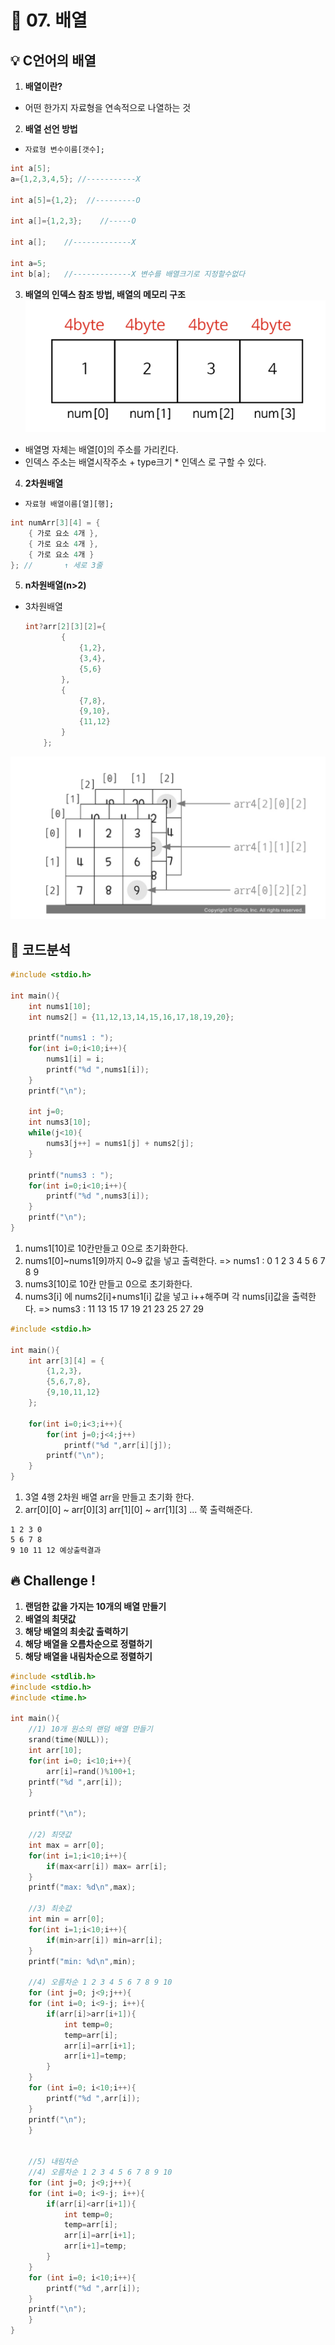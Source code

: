 # 🌈 07. 배열
## 💡 C언어의 배열
1. **배열이란?**
- 어떤 한가지 자료형을 연속적으로 나열하는 것
2. **배열 선언 방법**
- `자료형 변수이름[갯수];`
```c
int a[5];
a={1,2,3,4,5}; //-----------X

int a[5]={1,2};  //---------O

int a[]={1,2,3};    //-----O

int a[];    //-------------X

int a=5;
int b[a];   //-------------X 변수를 배열크기로 지정할수없다
```
3. **배열의 인덱스 참조 방법, 배열의 메모리 구조**
![alt text](img/image-2.png)
- 배열명 자체는 배열[0]의 주소를 가리킨다.
- 인덱스 주소는 배열시작주소 + type크기 * 인덱스 로 구할 수 있다.
4. **2차원배열**
- `자료형 배열이름[열][행];`
```c
int numArr[3][4] = {
    { 가로 요소 4개 },
    { 가로 요소 4개 },
    { 가로 요소 4개 }
}; //       ↑ 세로 3줄
```
5. **n차원배열(n>2)**
- 3차원배열
    ```c
    int?arr[2][3][2]={
    		{
                {1,2},
                {3,4},
                {5,6}
    		},
    		{
    			{7,8},
                {9,10},
                {11,12}
    		}
    	};
    ```
![alt text](img/image-3.png)
## 📜 코드분석
```c
#include <stdio.h>

int main(){
	int nums1[10];
	int nums2[] = {11,12,13,14,15,16,17,18,19,20};

	printf("nums1 : ");
	for(int i=0;i<10;i++){
		nums1[i] = i;
		printf("%d ",nums1[i]);
	}
	printf("\n");
	
	int j=0;
	int nums3[10];
	while(j<10){
		nums3[j++] = nums1[j] + nums2[j];
	}

	printf("nums3 : ");
	for(int i=0;i<10;i++){
		printf("%d ",nums3[i]);
	}
	printf("\n");
}
```
1. nums1[10]로 10칸만들고 0으로 초기화한다.
2. nums1[0]~nums1[9]까지 0~9 값을 넣고 출력한다. => nums1 : 0 1 2 3 4 5 6 7 8 9
3. nums3[10]로 10칸 만들고 0으로 초기화한다.
4. nums3[i] 에 nums2[i]+nums1[i] 값을 넣고 i++해주며 각 nums[i]값을 출력한다. => nums3 : 11 13 15 17 19 21 23 25 27 29
```c
#include <stdio.h>

int main(){
	int arr[3][4] = {
		{1,2,3},
		{5,6,7,8},
		{9,10,11,12}
	};

	for(int i=0;i<3;i++){
		for(int j=0;j<4;j++)
			printf("%d ",arr[i][j]);
		printf("\n");
	}
}
```
1. 3열 4행 2차원 배열 arr을 만들고 초기화 한다.
2. arr[0][0] ~ arr[0][3] arr[1][0] ~ arr[1][3] ... 쭉 출력해준다.
```
1 2 3 0
5 6 7 8
9 10 11 12 예상출력결과
```
## 🔥 Challenge !
1. **랜덤한 값을 가지는 10개의 배열 만들기**
2. **배열의 최댓값**
3. **해당 배열의 최솟값 출력하기**
4. **해당 배열을 오름차순으로 정렬하기**
5. **해당 배열을 내림차순으로 정렬하기**
```c
#include <stdlib.h>
#include <stdio.h>
#include <time.h>

int main(){
    //1) 10개 원소의 랜덤 배열 만들기
    srand(time(NULL));
    int arr[10];
    for(int i=0; i<10;i++){
        arr[i]=rand()%100+1;
	printf("%d ",arr[i]);
    }
    
    printf("\n");

    //2) 최댓값
    int max = arr[0];
	for(int i=1;i<10;i++){
		if(max<arr[i]) max= arr[i];
	}
    printf("max: %d\n",max);

    //3) 최솟값
	int min = arr[0];
	for(int i=1;i<10;i++){
		if(min>arr[i]) min=arr[i];
	}
    printf("min: %d\n",min);

    //4) 오름차순 1 2 3 4 5 6 7 8 9 10
    for (int j=0; j<9;j++){
    for (int i=0; i<9-j; i++){
        if(arr[i]>arr[i+1]){
            int temp=0;
            temp=arr[i];
            arr[i]=arr[i+1];
            arr[i+1]=temp;    
        }
    }
    for (int i=0; i<10;i++){
        printf("%d ",arr[i]);
    }
    printf("\n");
    }
    

    //5) 내림차순
    //4) 오름차순 1 2 3 4 5 6 7 8 9 10
    for (int j=0; j<9;j++){
    for (int i=0; i<9-j; i++){
        if(arr[i]<arr[i+1]){
            int temp=0;
            temp=arr[i];
            arr[i]=arr[i+1];
            arr[i+1]=temp;    
        }
    }
    for (int i=0; i<10;i++){
        printf("%d ",arr[i]);
    }
    printf("\n");
    }
}
```
